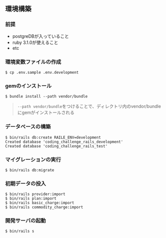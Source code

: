 ## 環境構築

### 前提

- postgreDBが入っていること
- ruby 3.1.0が使えること
- etc

### 環境変数ファイルの作成

```
$ cp .env.sample .env.development
```


### gemのインストール

```
$ bundle install --path vendor/bundle
```
  
> `--path vendor/bundle`をつけることで、ディレクトリ内のvendor/bundleにgemがインストールされる

### データベースの構築

```
$ bin/rails db:create RAILE_ENV=development
Created database 'coding_challenge_rails_development'
Created database 'coding_challenge_rails_test'
```

### マイグレーションの実行

```
$ bin/rails db:migrate
```

### 初期データの投入

```
$ bin/rails provider:import
$ bin/rails plan:import
$ bin/rails basic_charge:import
$ bin/rails commodity_charge:import
```

### 開発サーバの起動

```
$ bin/rails s
```